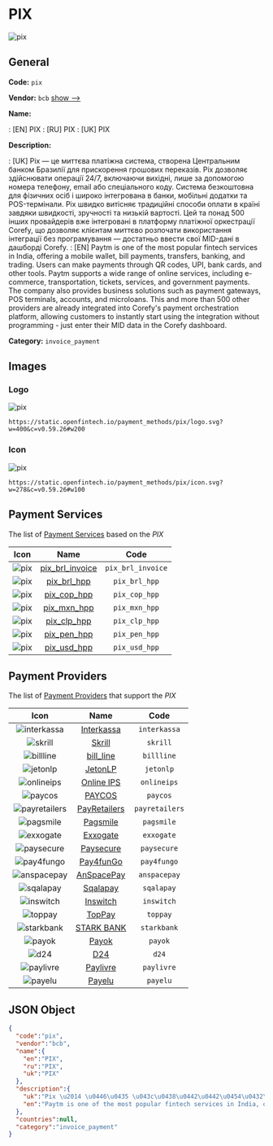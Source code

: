 
# PIX 
![pix](https://static.openfintech.io/payment_methods/pix/logo.svg?w=400&c=v0.59.26#w200)  

## General 
**Code:** `pix` 
 
**Vendor:** `bcb` [show -->](/vendors/bcb/) 
 
**Name:** 
 
:	[EN] PIX 
:	[RU] PIX 
:	[UK] PIX 
 
**Description:** 
 
: [UK] Pix — це миттєва платіжна система, створена Центральним банком Бразилії для прискорення грошових переказів. Pix дозволяє здійснювати операції 24/7, включаючи вихідні, лише за допомогою номера телефону, email або спеціального коду. Система безкоштовна для фізичних осіб і широко інтегрована в банки, мобільні додатки та POS-термінали. Pix швидко витісняє традиційні способи оплати в країні завдяки швидкості, зручності та низькій вартості. Цей та понад 500 інших провайдерів вже інтегровані в платформу платіжної оркестрації Corefy, що дозволяє клієнтам миттєво розпочати використання інтеграції без програмування — достатньо ввести свої MID-дані в дашборді Corefy. 
: [EN] Paytm is one of the most popular fintech services in India, offering a mobile wallet, bill payments, transfers, banking, and trading. Users can make payments through QR codes, UPI, bank cards, and other tools. Paytm supports a wide range of online services, including e-commerce, transportation, tickets, services, and government payments. The company also provides business solutions such as payment gateways, POS terminals, accounts, and microloans. This and more than 500 other providers are already integrated into Corefy's payment orchestration platform, allowing customers to instantly start using the integration without programming - just enter their MID data in the Corefy dashboard. 
 
**Category:** `invoice_payment` 
 

## Images 

### Logo 
![pix](https://static.openfintech.io/payment_methods/pix/logo.svg?w=400&c=v0.59.26#w200)  

```
https://static.openfintech.io/payment_methods/pix/logo.svg?w=400&c=v0.59.26#w200
```  

### Icon 
![pix](https://static.openfintech.io/payment_methods/pix/icon.svg?w=278&c=v0.59.26#w100)  

```
https://static.openfintech.io/payment_methods/pix/icon.svg?w=278&c=v0.59.26#w100
```  

## Payment Services 
 
The list of [Payment Services](/payment-services/) based on the _PIX_ 

|Icon|Name|Code| 
|:---:|:---:|:---:| 
|![pix](https://static.openfintech.io/payment_methods/pix/icon.svg?w=278&c=v0.59.26#w100) |[pix_brl_invoice](/payment-services/pix_brl_invoice/)|`pix_brl_invoice`| 
|![pix](https://static.openfintech.io/payment_methods/pix/icon.svg?w=278&c=v0.59.26#w100) |[pix_brl_hpp](/payment-services/pix_brl_hpp/)|`pix_brl_hpp`| 
|![pix](https://static.openfintech.io/payment_methods/pix/icon.svg?w=278&c=v0.59.26#w100) |[pix_cop_hpp](/payment-services/pix_cop_hpp/)|`pix_cop_hpp`| 
|![pix](https://static.openfintech.io/payment_methods/pix/icon.svg?w=278&c=v0.59.26#w100) |[pix_mxn_hpp](/payment-services/pix_mxn_hpp/)|`pix_mxn_hpp`| 
|![pix](https://static.openfintech.io/payment_methods/pix/icon.svg?w=278&c=v0.59.26#w100) |[pix_clp_hpp](/payment-services/pix_clp_hpp/)|`pix_clp_hpp`| 
|![pix](https://static.openfintech.io/payment_methods/pix/icon.svg?w=278&c=v0.59.26#w100) |[pix_pen_hpp](/payment-services/pix_pen_hpp/)|`pix_pen_hpp`| 
|![pix](https://static.openfintech.io/payment_methods/pix/icon.svg?w=278&c=v0.59.26#w100) |[pix_usd_hpp](/payment-services/pix_usd_hpp/)|`pix_usd_hpp`| 
 

## Payment Providers 
 
The list of [Payment Providers](/payment-providers/) that support the _PIX_ 

|Icon|Name|Code| 
|:---:|:---:|:---:| 
|![interkassa](https://static.openfintech.io/payment_providers/interkassa/icon.svg?w=278&c=v0.59.26#w100) |[Interkassa](/payment-providers/interkassa/)|`interkassa`| 
|![skrill](https://static.openfintech.io/payment_providers/skrill/icon.svg?w=278&c=v0.59.26#w100) |[Skrill](/payment-providers/skrill/)|`skrill`| 
|![billline](https://static.openfintech.io/payment_providers/billline/icon.svg?w=278&c=v0.59.26#w100) |[bill_line](/payment-providers/billline/)|`billline`| 
|![jetonlp](https://static.openfintech.io/payment_providers/jetonlp/icon.png?w=278&c=v0.59.26#w100) |[JetonLP](/payment-providers/jetonlp/)|`jetonlp`| 
|![onlineips](https://static.openfintech.io/payment_providers/onlineips/icon.png?w=278&c=v0.59.26#w100) |[Online IPS](/payment-providers/onlineips/)|`onlineips`| 
|![paycos](https://static.openfintech.io/payment_providers/paycos/icon.svg?w=278&c=v0.59.26#w100) |[PAYCOS](/payment-providers/paycos/)|`paycos`| 
|![payretailers](https://static.openfintech.io/payment_providers/payretailers/icon.svg?w=278&c=v0.59.26#w100) |[PayRetailers](/payment-providers/payretailers/)|`payretailers`| 
|![pagsmile](https://static.openfintech.io/payment_providers/pagsmile/icon.png?w=278&c=v0.59.26#w100) |[Pagsmile](/payment-providers/pagsmile/)|`pagsmile`| 
|![exxogate](https://static.openfintech.io/payment_providers/exxogate/icon.svg?w=278&c=v0.59.26#w100) |[Exxogate](/payment-providers/exxogate/)|`exxogate`| 
|![paysecure](https://static.openfintech.io/payment_providers/paysecure/icon.png?w=278&c=v0.59.26#w100) |[Paysecure](/payment-providers/paysecure/)|`paysecure`| 
|![pay4fungo](https://static.openfintech.io/payment_providers/pay4fungo/icon.png?w=278&c=v0.59.26#w100) |[Pay4funGo](/payment-providers/pay4fungo/)|`pay4fungo`| 
|![anspacepay](https://static.openfintech.io/payment_providers/anspacepay/icon.png?w=278&c=v0.59.26#w100) |[AnSpacePay](/payment-providers/anspacepay/)|`anspacepay`| 
|![sqalapay](https://static.openfintech.io/payment_providers/sqalapay/icon.png?w=278&c=v0.59.26#w100) |[Sqalapay](/payment-providers/sqalapay/)|`sqalapay`| 
|![inswitch](https://static.openfintech.io/payment_providers/inswitch/icon.png?w=278&c=v0.59.26#w100) |[Inswitch](/payment-providers/inswitch/)|`inswitch`| 
|![toppay](https://static.openfintech.io/payment_providers/toppay/icon.svg?w=278&c=v0.59.26#w100) |[TopPay](/payment-providers/toppay/)|`toppay`| 
|![starkbank](https://static.openfintech.io/payment_providers/starkbank/icon.svg?w=278&c=v0.59.26#w100) |[STARK BANK](/payment-providers/starkbank/)|`starkbank`| 
|![payok](https://static.openfintech.io/payment_providers/payok/icon.png?w=278&c=v0.59.26#w100) |[Payok](/payment-providers/payok/)|`payok`| 
|![d24](https://static.openfintech.io/payment_providers/d24/icon.svg?w=278&c=v0.59.26#w100) |[D24](/payment-providers/d24/)|`d24`| 
|![paylivre](https://static.openfintech.io/payment_providers/paylivre/icon.png?w=278&c=v0.59.26#w100) |[Paylivre](/payment-providers/paylivre/)|`paylivre`| 
|![payelu](https://static.openfintech.io/payment_providers/payelu/icon.png?w=278&c=v0.59.26#w100) |[Payelu](/payment-providers/payelu/)|`payelu`| 
 

## JSON Object 

```json
{
  "code":"pix",
  "vendor":"bcb",
  "name":{
    "en":"PIX",
    "ru":"PIX",
    "uk":"PIX"
  },
  "description":{
    "uk":"Pix \u2014 \u0446\u0435 \u043c\u0438\u0442\u0442\u0454\u0432\u0430 \u043f\u043b\u0430\u0442\u0456\u0436\u043d\u0430 \u0441\u0438\u0441\u0442\u0435\u043c\u0430, \u0441\u0442\u0432\u043e\u0440\u0435\u043d\u0430 \u0426\u0435\u043d\u0442\u0440\u0430\u043b\u044c\u043d\u0438\u043c \u0431\u0430\u043d\u043a\u043e\u043c \u0411\u0440\u0430\u0437\u0438\u043b\u0456\u0457 \u0434\u043b\u044f \u043f\u0440\u0438\u0441\u043a\u043e\u0440\u0435\u043d\u043d\u044f \u0433\u0440\u043e\u0448\u043e\u0432\u0438\u0445 \u043f\u0435\u0440\u0435\u043a\u0430\u0437\u0456\u0432. Pix \u0434\u043e\u0437\u0432\u043e\u043b\u044f\u0454 \u0437\u0434\u0456\u0439\u0441\u043d\u044e\u0432\u0430\u0442\u0438 \u043e\u043f\u0435\u0440\u0430\u0446\u0456\u0457 24\/7, \u0432\u043a\u043b\u044e\u0447\u0430\u044e\u0447\u0438 \u0432\u0438\u0445\u0456\u0434\u043d\u0456, \u043b\u0438\u0448\u0435 \u0437\u0430 \u0434\u043e\u043f\u043e\u043c\u043e\u0433\u043e\u044e \u043d\u043e\u043c\u0435\u0440\u0430 \u0442\u0435\u043b\u0435\u0444\u043e\u043d\u0443, email \u0430\u0431\u043e \u0441\u043f\u0435\u0446\u0456\u0430\u043b\u044c\u043d\u043e\u0433\u043e \u043a\u043e\u0434\u0443. \u0421\u0438\u0441\u0442\u0435\u043c\u0430 \u0431\u0435\u0437\u043a\u043e\u0448\u0442\u043e\u0432\u043d\u0430 \u0434\u043b\u044f \u0444\u0456\u0437\u0438\u0447\u043d\u0438\u0445 \u043e\u0441\u0456\u0431 \u0456 \u0448\u0438\u0440\u043e\u043a\u043e \u0456\u043d\u0442\u0435\u0433\u0440\u043e\u0432\u0430\u043d\u0430 \u0432 \u0431\u0430\u043d\u043a\u0438, \u043c\u043e\u0431\u0456\u043b\u044c\u043d\u0456 \u0434\u043e\u0434\u0430\u0442\u043a\u0438 \u0442\u0430 POS-\u0442\u0435\u0440\u043c\u0456\u043d\u0430\u043b\u0438. Pix \u0448\u0432\u0438\u0434\u043a\u043e \u0432\u0438\u0442\u0456\u0441\u043d\u044f\u0454 \u0442\u0440\u0430\u0434\u0438\u0446\u0456\u0439\u043d\u0456 \u0441\u043f\u043e\u0441\u043e\u0431\u0438 \u043e\u043f\u043b\u0430\u0442\u0438 \u0432 \u043a\u0440\u0430\u0457\u043d\u0456 \u0437\u0430\u0432\u0434\u044f\u043a\u0438 \u0448\u0432\u0438\u0434\u043a\u043e\u0441\u0442\u0456, \u0437\u0440\u0443\u0447\u043d\u043e\u0441\u0442\u0456 \u0442\u0430 \u043d\u0438\u0437\u044c\u043a\u0456\u0439 \u0432\u0430\u0440\u0442\u043e\u0441\u0442\u0456. \u0426\u0435\u0439 \u0442\u0430 \u043f\u043e\u043d\u0430\u0434 500 \u0456\u043d\u0448\u0438\u0445 \u043f\u0440\u043e\u0432\u0430\u0439\u0434\u0435\u0440\u0456\u0432 \u0432\u0436\u0435 \u0456\u043d\u0442\u0435\u0433\u0440\u043e\u0432\u0430\u043d\u0456 \u0432 \u043f\u043b\u0430\u0442\u0444\u043e\u0440\u043c\u0443 \u043f\u043b\u0430\u0442\u0456\u0436\u043d\u043e\u0457 \u043e\u0440\u043a\u0435\u0441\u0442\u0440\u0430\u0446\u0456\u0457 Corefy, \u0449\u043e \u0434\u043e\u0437\u0432\u043e\u043b\u044f\u0454 \u043a\u043b\u0456\u0454\u043d\u0442\u0430\u043c \u043c\u0438\u0442\u0442\u0454\u0432\u043e \u0440\u043e\u0437\u043f\u043e\u0447\u0430\u0442\u0438 \u0432\u0438\u043a\u043e\u0440\u0438\u0441\u0442\u0430\u043d\u043d\u044f \u0456\u043d\u0442\u0435\u0433\u0440\u0430\u0446\u0456\u0457 \u0431\u0435\u0437 \u043f\u0440\u043e\u0433\u0440\u0430\u043c\u0443\u0432\u0430\u043d\u043d\u044f \u2014 \u0434\u043e\u0441\u0442\u0430\u0442\u043d\u044c\u043e \u0432\u0432\u0435\u0441\u0442\u0438 \u0441\u0432\u043e\u0457 MID-\u0434\u0430\u043d\u0456 \u0432 \u0434\u0430\u0448\u0431\u043e\u0440\u0434\u0456 Corefy.",
    "en":"Paytm is one of the most popular fintech services in India, offering a mobile wallet, bill payments, transfers, banking, and trading. Users can make payments through QR codes, UPI, bank cards, and other tools. Paytm supports a wide range of online services, including e-commerce, transportation, tickets, services, and government payments. The company also provides business solutions such as payment gateways, POS terminals, accounts, and microloans. This and more than 500 other providers are already integrated into Corefy's payment orchestration platform, allowing customers to instantly start using the integration without programming - just enter their MID data in the Corefy dashboard."
  },
  "countries":null,
  "category":"invoice_payment"
}
```  
